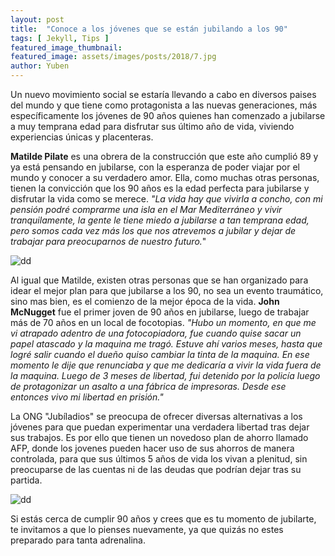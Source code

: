 ```yaml
---
layout: post
title:  "Conoce a los jóvenes que se están jubilando a los 90"
tags: [ Jekyll, Tips ]
featured_image_thumbnail:
featured_image: assets/images/posts/2018/7.jpg
author: Yuben
---
```


Un nuevo movimiento social se estaría llevando a cabo en diversos paises del mundo y que tiene como protagonista a las nuevas generaciones, más específicamente los jóvenes de 90 años quienes han comenzado a jubilarse a muy temprana edad para disfrutar sus último año de vida, viviendo experiencias únicas y placenteras.

**Matilde Pilate** es una obrera de la construcción que este año cumplió 89 y ya está pensando en jubilarse, con la esperanza de poder viajar por el mundo y conocer a su verdadero amor. Ella, como muchas otras personas, tienen la convicción que los 90 años es la edad perfecta para jubilarse y disfrutar la vida como se merece. *"La vida hay que vivirla a concho, con mi pensión podré comprarme una isla en el Mar Mediterráneo y vivir tranquilamente, la gente le tiene miedo a jubilarse a tan temprana edad, pero somos cada vez más los que nos atrevemos a jubilar y dejar de trabajar para preocuparnos de nuestro futuro.*"

![dd](https://www.maidinbarcelona.com/wp-content/uploads/cuidado-ancianos-felices-01-maid-in-barcelona.jpg)

Al igual que Matilde, existen otras personas que se han organizado para idear el mejor plan para que jubilarse a los 90, no sea un evento traumático, sino mas bien, es el comienzo de la mejor época de la vida. **John McNugget** fue el primer joven de 90 años en jubilarse, luego de trabajar más de 70 años en un local de focotopias. *"Hubo un momento, en que me vi atrapado adentro de una fotocopiadora, fue cuando quise sacar un papel atascado y la maquina me tragó. Estuve ahí varios meses, hasta que logré salir cuando el dueño quiso cambiar la tinta de la maquina. En ese momento le dije que renunciaba y que me dedicaría a vivir la vida fuera de la maquina. Luego de 3 meses de libertad, fui detenido por la policía luego de protagonizar un asalto a una fábrica de impresoras. Desde ese entonces vivo mi libertad en prisión."*

La ONG "Jubíladios" se preocupa de ofrecer diversas alternativas a los jóvenes para que puedan experimentar una verdadera libertad tras dejar sus trabajos. Es por ello que tienen un novedoso plan de ahorro llamado AFP, donde los jovenes pueden hacer uso de sus ahorros de manera controlada, para que sus últimos 5 años de vida los vivan a plenitud, sin preocuparse de las cuentas ni de las deudas que podrían dejar tras su partida.

![dd](http://www.solimar.es/wp-content/uploads/abuelos-1170x550.jpg)

Si estás cerca de cumplir 90 años y crees que es tu momento de jubilarte, te invitamos a que lo pienses nuevamente, ya que quizás no estes preparado para tanta adrenalina.

